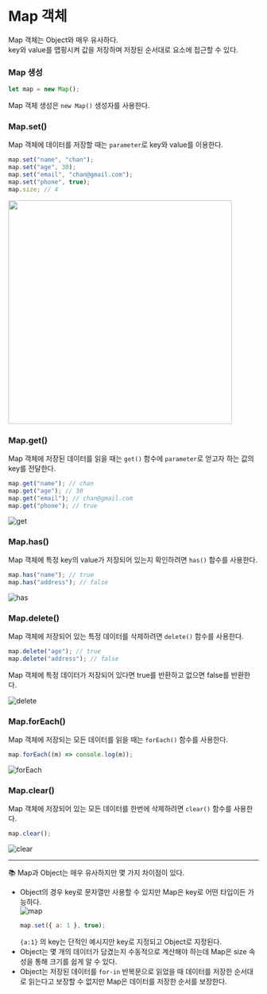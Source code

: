 # Map 객체

Map 객체는 Object와 매우 유사하다.  
key와 value를 맵핑시켜 값을 저장하며 저장된 순서대로 요소에 접근할 수 있다.

### Map 생성

```jsx
let map = new Map();
```

Map 객체 생성은 `new Map()` 생성자를 사용한다.

### Map.set()

Map 객체에 데이터를 저장할 때는 `parameter`로 key와 value를 이용한다.

```jsx
map.set("name", "chan");
map.set("age", 30);
map.set("email", "chan@gmail.com");
map.set("phone", true);
map.size; // 4
```

<!-- ![set](https://cdn.discordapp.com/attachments/1037267111585792020/1091041778540482680/2023-03-31_1.50.02.png) -->
<img src="https://cdn.discordapp.com/attachments/1037267111585792020/1091041778540482680/2023-03-31_1.50.02.png" width="450px">

### Map.get()

Map 객체에 저장된 데이터를 읽을 때는 `get()` 함수에 `parameter`로 얻고자 하는 값의 key를 전달한다.

```jsx
map.get("name"); // chan
map.get("age"); // 30
map.get("email"); // chan@gmail.com
map.get("phone"); // true
```

![get](https://cdn.discordapp.com/attachments/1037267111585792020/1091042762952015953/2023-03-31_1.54.17.png)

### Map.has()

Map 객체에 특정 key의 value가 저장되어 있는지 확인하려면 `has()` 함수를 사용한다.

```jsx
map.has("name"); // true
map.has("address"); // false
```

![has](https://cdn.discordapp.com/attachments/1037267111585792020/1091043670146429018/2023-03-31_1.57.52.png)

### Map.delete()

Map 객체에 저장되어 있는 특정 데이터를 삭제하려면 `delete()` 함수를 사용한다.

```jsx
map.delete("age"); // true
map.delete("address"); // false
```

Map 객체에 특정 데이터가 저장되어 있다면 true를 반환하고 없으면 false를 반환한다.

![delete](https://cdn.discordapp.com/attachments/1037267111585792020/1091044467236159518/2023-03-31_2.01.03.png)

### Map.forEach()

Map 객체에 저장되는 모든 데이터를 읽을 때는 `forEach()` 함수를 사용한다.

```jsx
map.forEach((m) => console.log(m));
```

![forEach](https://cdn.discordapp.com/attachments/1037267111585792020/1091045703696003132/2023-03-31_2.05.57.png)

### Map.clear()

Map 객체에 저장되어 있는 모든 데이터를 한번에 삭제하려면 `clear()` 함수를 사용한다.

```jsx
map.clear();
```

![clear](https://cdn.discordapp.com/attachments/1037267111585792020/1091045889419771924/2023-03-31_2.06.43.png)

---

📚 Map과 Object는 매우 유사하지만 몇 가지 차이점이 있다.

-   Object의 경우 key로 문자열만 사용할 수 있지만 Map은 key로 어떤 타입이든 가능하다.  
    ![map](https://cdn.discordapp.com/attachments/1037267111585792020/1091046999844991106/2023-03-31_2.11.07.png)
    ```jsx
    map.set({ a: 1 }, true);
    ```
    `{a:1}` 의 key는 단적인 예시지만 key로 지정되고 Object로 지정된다.
-   Object는 몇 개의 데이터가 담겼는지 수동적으로 계산해야 하는데 Map은 size 속성을 통해 크기를 쉽게 알 수 있다.
-   Object는 저장된 데이터를 `for-in` 반복문으로 읽었을 때 데이터를 저장한 순서대로 읽는다고 보장할 수 없지만 Map은 데이터를 저장한 순서를 보장한다.
